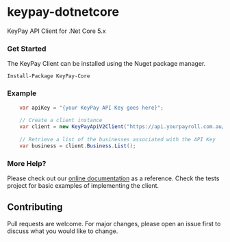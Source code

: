 # keypay-dotnetcore
KeyPay API Client for .Net Core 5.x


### Get Started
The KeyPay Client can be installed using the Nuget package manager.

```
Install-Package KeyPay-Core
```

### Example
```csharp
	var apiKey = "{your KeyPay API Key goes here}";
	
	// Create a client instance
	var client = new KeyPayApiV2Client("https://api.yourpayroll.com.au/api/v2", apiKey)));
	
	// Retrieve a list of the businesses associated with the API Key
	var business = client.Business.List();
```

### More Help?
Please check out our [online documentation](http://api.keypay.com.au/) as a reference.
Check the tests project for basic examples of implementing the client.

## Contributing
Pull requests are welcome. For major changes, please open an issue first to discuss what you would like to change.
